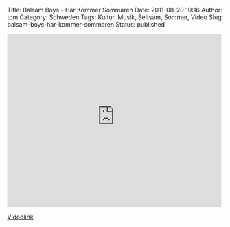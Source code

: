 Title: Balsam Boys - Här Kommer Sommaren
Date: 2011-08-20 10:16
Author: tom
Category: Schweden
Tags: Kultur, Musik, Seltsam, Sommer, Video
Slug: balsam-boys-har-kommer-sommaren
Status: published

<iframe width="499" height="404" src="http://www.youtube-nocookie.com/embed/ZmRXh4BIKjw" frameborder="0" allowfullscreen></iframe>

[Videolink](https://www.youtube.com/watch?v=ZmRXh4BIKjw)

